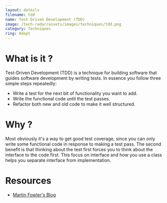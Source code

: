 ```yaml
---
layout: details
filename: tdd
name: Test Driven Development (TDD)
image: /tech-radar/assets/images/techniques/tdd.png 
category: Techniques
ring: Adopt
---
```


# What is it ?
Test-Driven Development (TDD) is a technique for building software that guides software development by writing tests. In essence you follow three simple steps repeatedly:
- Write a test for the next bit of functionality you want to add.
- Write the functional code until the test passes.
- Refactor both new and old code to make it well structured.

# Why ?
Most obviously it's a way to get good test coverage, since you can only write some functional code in response to making a test pass. The second benefit is that thinking about the test first forces you to think about the interface to the code first. This focus on interface and how you use a class helps you separate interface from implementation.

# Resources
- [Martin Fowler's Blog](https://martinfowler.com/bliki/TestDrivenDevelopment.html)

